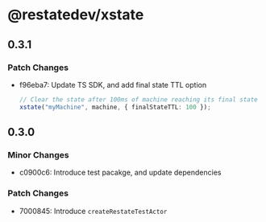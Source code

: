 # @restatedev/xstate

## 0.3.1

### Patch Changes

- f96eba7: Update TS SDK, and add final state TTL option

  ```ts
  // Clear the state after 100ms of machine reaching its final state
  xstate("myMachine", machine, { finalStateTTL: 100 });
  ```

## 0.3.0

### Minor Changes

- c0900c6: Introduce test pacakge, and update dependencies

### Patch Changes

- 7000845: Introduce `createRestateTestActor`
